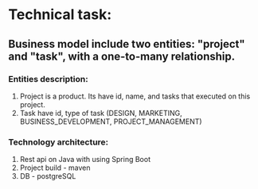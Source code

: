 #  Technical task:

## Business model include two entities: "project" and "task", with a one-to-many relationship.

### Entities description:
1. Project is a product. Its have id, name, and tasks that executed on this project.
2. Task have id, type of task (DESIGN, MARKETING, BUSINESS_DEVELOPMENT, PROJECT_MANAGEMENT)

### Technology architecture:
1. Rest api on Java with using Spring Boot
2. Project build - maven
3. DB - postgreSQL